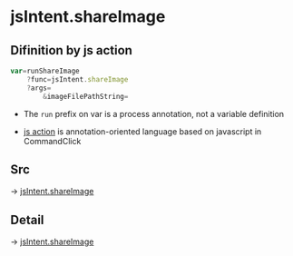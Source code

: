# jsIntent.shareImage

## Difinition by js action

```js.js
var=runShareImage
	?func=jsIntent.shareImage
	?args=
		&imageFilePathString=
```

- The `run` prefix on var is a process annotation, not a variable definition

- [js action](#) is annotation-oriented language based on javascript in CommandClick

## Src

-> [jsIntent.shareImage](https://github.com/puutaro/CommandClick/blob/master/app/src/main/java/com/puutaro/commandclick/fragment_lib/terminal_fragment/js_interface/JsIntent.kt#L125)

## Detail

-> [jsIntent.shareImage](https://github.com/puutaro/CommandClick/blob/master/md/developer/js_interface/details/JsIntent/shareImage.md)
